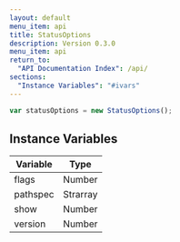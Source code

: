 ```yaml
---
layout: default
menu_item: api
title: StatusOptions
description: Version 0.3.0
menu_item: api
return_to:
  "API Documentation Index": /api/
sections:
  "Instance Variables": "#ivars"
---
```


```js
var statusOptions = new StatusOptions();
```

## <a name="ivars"></a>Instance Variables

| Variable | Type |
| --- | --- |
| <a name="flags"></a>flags | Number |
| <a name="pathspec"></a>pathspec | Strarray |
| <a name="show"></a>show | Number |
| <a name="version"></a>version | Number |

